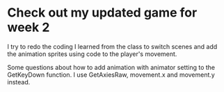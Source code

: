 # Check out my updated game for week 2 

I try to redo the coding I learned from the class to switch scenes and add the animation sprites using code to the player's movement.

Some questions about how to add animation with animator setting to the GetKeyDown function. I use GetAxiesRaw, movement.x and movement.y instead.
